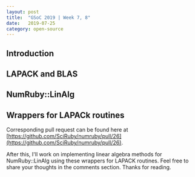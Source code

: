 ```yaml
---
layout: post
title:  "GSoC 2019 | Week 7, 8"
date:   2019-07-25
category: open-source
---
```


## Introduction



## LAPACK and BLAS

## NumRuby::LinAlg

## Wrappers for LAPACk routines


Corresponding pull request can be found here at [https://github.com/SciRuby/numruby/pull/26](https://github.com/SciRuby/numruby/pull/26).

After this, I'll work on implementing linear algebra methods for NumRuby::LinAlg using these wrappers for LAPACK routines. Feel free to share your thoughts in the comments section. Thanks for reading.
